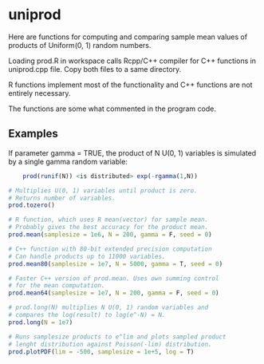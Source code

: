 # uniprod

Here are functions for computing and comparing
sample mean values of products of Uniform(0, 1)
random numbers.

Loading prod.R in workspace calls Rcpp/C++ compiler for C++ functions in uniprod.cpp file. Copy both files to a same directory.

R functions implement most of the functionality and C++ functions are not entirely necessary.

The functions are some what commented in the program code.

## Examples

If parameter gamma = TRUE, the product of N U(0, 1) variables
is simulated by a single gamma random variable:

```R
    prod(runif(N)) <is distributed> exp(-rgamma(1,N))
```

```R
# Multiplies U(0, 1) variables until product is zero.
# Returns number of variables.
prod.tozero()

# R function, which uses R mean(vector) for sample mean.
# Probably gives the best accuracy for the product mean.
prod.mean(samplesize = 1e6, N = 200, gamma = F, seed = 0)

# C++ function with 80-bit extended precision computation
# Can handle products up to 11000 variables.
prod.mean80(samplesize = 1e7, N = 5000, gamma = T, seed = 0)

# Faster C++ version of prod.mean. Uses own summing control
# for the mean computation.
prod.mean64(samplesize = 1e7, N = 200, gamma = F, seed = 0)

# prod.long(N) multiplies N U(0, 1) random variables and
# compares the log(result) to log(e^-N) = N.
prod.long(N = 1e7)

# Runs samplesize products to e^lim and plots sampled product
# lenght distribution against Poisson(-lim) distribution.
prod.plotPDF(lim = -500, samplesize = 1e+5, log = T)
```
